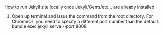 How to run Jekyll site locally once Jekyll/Gems/etc... are already installed
1. Open up terminal and issue the command from the root directory. For ChromeOs, you need to specify a different port number than the default.
 bundle exec jekyll serve --port 8008
